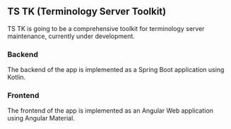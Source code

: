 ## TS TK (Terminology Server Toolkit)

TS TK is going to be a comprehensive toolkit for terminology server maintenance, currently under development.

### Backend

The backend of the app is implemented as a Spring Boot application using Kotlin.

### Frontend

The frontend of the app is implemented as an Angular Web application using Angular Material.


